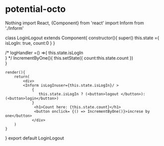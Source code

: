 # potential-octo
Nothing 
import React, {Component} from 'react'
import Inform from './Inform'

class LoginLogout extends Component{
    constructor(){
        super()
        this.state ={
            isLogIn: true,
            count:0
        }
    }

   /* logHandler =() =>{
        this.state.isLogIn     
    }          */
      IncrementByOne(){
                this.setState({
                      count:this.state.count
                })                 
       }


    render(){
        return(
            <div>
            <Inform isLogInuser={this.state.isLogIn}/ >
                {
                   this.state.isLogIn ? (<button>logout </button>):(<button>login</button>)
                }
                 <h1>Count here: {this.state.count}</h1>
                 <button onclick= {() => IncrementByOne()}>increse by one</button>
                </div>             
        )
    }
}
export default LoginLogout
